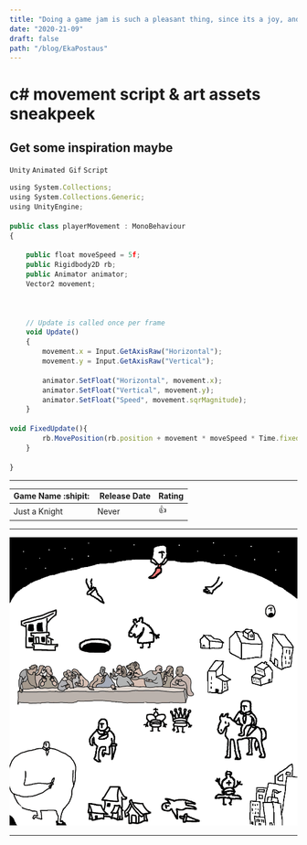 ```yaml
---
title: "Doing a game jam is such a pleasant thing, since its a joy, and this is long post title, and to view how it works. Game art and Code preview here."
date: "2020-21-09"
draft: false
path: "/blog/EkaPostaus"
---
```

# c# movement script & art assets sneakpeek

Get some inspiration maybe
---

`Unity` `Animated Gif` `Script`

```javascript
using System.Collections;
using System.Collections.Generic;
using UnityEngine;

public class playerMovement : MonoBehaviour
{

    public float moveSpeed = 5f;
    public Rigidbody2D rb;
    public Animator animator;
    Vector2 movement;



    // Update is called once per frame
    void Update()
    {
        movement.x = Input.GetAxisRaw("Horizontal");
        movement.y = Input.GetAxisRaw("Vertical");

        animator.SetFloat("Horizontal", movement.x);
        animator.SetFloat("Vertical", movement.y);
        animator.SetFloat("Speed", movement.sqrMagnitude);
    }

void FixedUpdate(){
        rb.MovePosition(rb.position + movement * moveSpeed * Time.fixedDeltaTime);
    }

}
```

---

| Game Name :shipit: | Release Date | Rating |
|-------|------ |------|
| Just a Knight   | Never   | :+1: |

---

![KnightGif](https://github.com/Jkytol/JKgatsby/blob/master/src/images/Knight.gif?raw=true)

---
